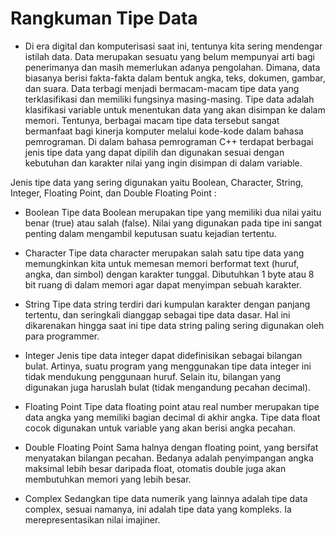 # Rangkuman Tipe Data
* Di era digital dan komputerisasi saat ini, tentunya kita sering mendengar istilah data. Data merupakan sesuatu yang belum mempunyai arti bagi penerimanya dan masih memerlukan adanya pengolahan. Dimana, data biasanya berisi fakta-fakta dalam bentuk angka, teks, dokumen, gambar, dan suara. Data terbagi menjadi bermacam-macam tipe data yang terklasifikasi dan memiliki fungsinya masing-masing. Tipe data adalah klasifikasi variable untuk menentukan data yang akan disimpan ke dalam memori. Tentunya, berbagai macam tipe data tersebut sangat bermanfaat bagi kinerja komputer melalui kode-kode dalam bahasa pemrograman. Di dalam bahasa pemrograman C++ terdapat berbagai jenis tipe data yang dapat dipilih dan digunakan sesuai dengan kebutuhan dan karakter nilai yang ingin disimpan di dalam variable.

Jenis tipe data yang sering digunakan yaitu Boolean, Character, String, Integer, Floating Point, dan Double Floating Point :
* Boolean
Tipe data Boolean merupakan tipe yang memiliki dua nilai yaitu benar (true) atau salah (false). Nilai yang digunakan pada tipe ini sangat penting dalam mengambil keputusan suatu kejadian tertentu.

* Character
Tipe data character merupakan salah satu tipe data yang memungkinkan kita untuk memesan memori berformat text (huruf, angka, dan simbol) dengan karakter tunggal. Dibutuhkan 1 byte atau 8 bit ruang di dalam memori agar dapat menyimpan sebuah karakter.
* String
Tipe data string terdiri dari kumpulan karakter dengan panjang tertentu, dan seringkali dianggap sebagai tipe data dasar. Hal ini dikarenakan hingga saat ini tipe data string paling sering digunakan oleh para programmer.
* Integer
Jenis tipe data integer dapat didefinisikan sebagai bilangan bulat. Artinya, suatu program yang menggunakan tipe data integer ini tidak mendukung penggunaan huruf. Selain itu, bilangan yang digunakan juga haruslah bulat (tidak mengandung pecahan decimal).
* Floating Point
Tipe data floating point atau real number merupakan tipe data angka yang memiliki bagian decimal di akhir angka. Tipe data float cocok digunakan untuk variable yang akan berisi angka pecahan.
* Double Floating Point
Sama halnya dengan floating point, yang bersifat menyatakan bilangan pecahan. Bedanya adalah penyimpangan angka maksimal lebih besar daripada float, otomatis double juga akan membutuhkan memori yang lebih besar.
* Complex
Sedangkan tipe data numerik yang lainnya adalah tipe data complex, sesuai namanya, ini adalah tipe data yang kompleks. Ia merepresentasikan nilai imajiner.

